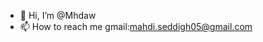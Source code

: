 - 👋 Hi, I’m @Mhdaw
- 📫 How to reach me gmail:mahdi.seddigh05@gmail.com
<!---
Mhdaw/Mhdaw is a ✨ special ✨ repository because its `README.md` (this file) appears on your GitHub profile.
You can click the Preview link to take a look at your changes.
--->
